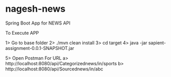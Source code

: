 # nagesh-news

Spring Boot App for NEWS API 
 
To Execute APP

1> Go to base folder
2> ./mvn clean install
3> cd target 
4> java -jar sapient-assignment-0.0.1-SNAPSHOT.jar

5> Open Postman For URL 
     a> http://localhost:8080/api/Categorizednews/in/sports
	 b> http://localhost:8080/api/Sourcednews/in/abc